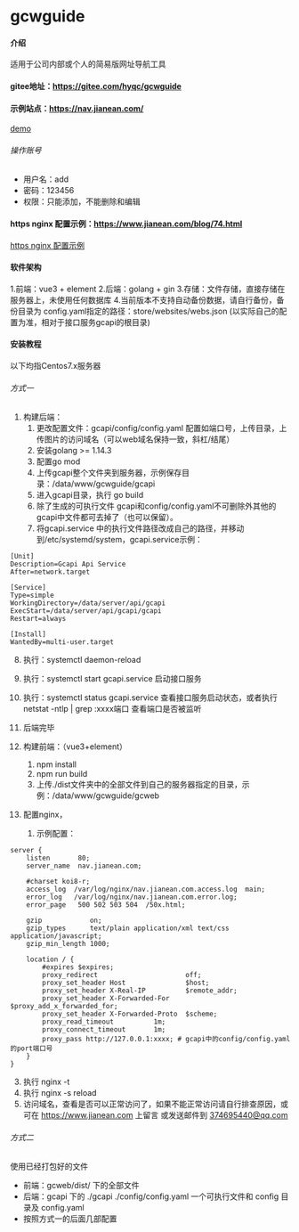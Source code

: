 # gcwguide

#### 介绍
适用于公司内部或个人的简易版网址导航工具

#### gitee地址：https://gitee.com/hyqc/gcwguide

#### 示例站点：https://nav.jianean.com/
[demo](https://nav.jianean.com/)
###### 操作账号
- 用户名：add
- 密码：123456
- 权限：只能添加，不能删除和编辑

#### https nginx 配置示例：https://www.jianean.com/blog/74.html
[https nginx 配置示例](https://www.jianean.com/blog/74.html)


#### 软件架构
1.前端：vue3 + element
2.后端：golang + gin
3.存储：文件存储，直接存储在服务器上，未使用任何数据库
4.当前版本不支持自动备份数据，请自行备份，备份目录为 config.yaml指定的路径：store/websites/webs.json (以实际自己的配置为准，相对于接口服务gcapi的根目录)


#### 安装教程

以下均指Centos7.x服务器

###### 方式一

1. 构建后端：
   1. 更改配置文件：gcapi/config/config.yaml 配置如端口号，上传目录，上传图片的访问域名（可以web域名保持一致，斜杠/结尾）
   2. 安装golang >= 1.14.3
   3. 配置go mod
   4. 上传gcapi整个文件夹到服务器，示例保存目录：/data/www/gcwguide/gcapi
   5. 进入gcapi目录，执行 go build
   6. 除了生成的可执行文件 gcapi和config/config.yaml不可删除外其他的gcapi中文件都可去掉了（也可以保留）。
   7. 将gcapi.service 中的执行文件路径改成自己的路径，并移动到/etc/systemd/system，gcapi.service示例：
```
[Unit]
Description=Gcapi Api Service
After=network.target

[Service]
Type=simple
WorkingDirectory=/data/server/api/gcapi
ExecStart=/data/server/api/gcapi/gcapi
Restart=always

[Install]
WantedBy=multi-user.target

```
   8. 执行：systemctl daemon-reload 
   9.  执行：systemctl start gcapi.service 启动接口服务
   10. 执行：systemctl status gcapi.service 查看接口服务启动状态，或者执行netstat -ntlp | grep :xxxx端口 查看端口是否被监听
   11. 后端完毕


2. 构建前端：（vue3+element）
   1. npm install
   2. npm run build
   3. 上传./dist文件夹中的全部文件到自己的服务器指定的目录，示例：/data/www/gcwguide/gcweb


3. 配置nginx，
   1. 示例配置：
```
server {
    listen       80;
    server_name  nav.jianean.com;

    #charset koi8-r;
    access_log  /var/log/nginx/nav.jianean.com.access.log  main;
    error_log   /var/log/nginx/nav.jianean.com.error.log;
    error_page   500 502 503 504  /50x.html;
	
    gzip            on;
    gzip_types      text/plain application/xml text/css application/javascript;
    gzip_min_length 1000;

    location / {
        #expires $expires;
        proxy_redirect                      off;
        proxy_set_header Host               $host;
        proxy_set_header X-Real-IP          $remote_addr;
        proxy_set_header X-Forwarded-For    $proxy_add_x_forwarded_for;
        proxy_set_header X-Forwarded-Proto  $scheme;
        proxy_read_timeout          1m;
        proxy_connect_timeout       1m;
        proxy_pass http://127.0.0.1:xxxx; # gcapi中的config/config.yaml的port端口号
    }
}

```
   3. 执行 nginx -t
   4. 执行 nginx -s reload
   5. 访问域名，查看是否可以正常访问了，如果不能正常访问请自行排查原因，或可在 https://www.jianean.com 上留言 或发送邮件到 374695440@qq.com 

###### 方式二
使用已经打包好的文件
-   前端：gcweb/dist/ 下的全部文件
-   后端：gcapi 下的 ./gcapi ./config/config.yaml 一个可执行文件和 config 目录及 config.yaml
-   按照方式一的后面几部配置
